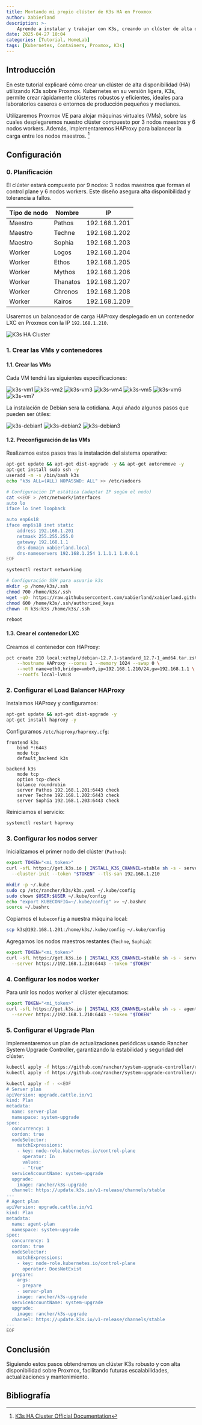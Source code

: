 ```yaml
---
title: Montando mi propio clúster de K3s HA en Proxmox
author: Xabierland
description: >-
    Aprende a instalar y trabajar con K3s, creando un clúster de alta disponibilidad sobre máquinas virtuales en Proxmox.
date: 2025-04-27 10:04
categories: [Tutorial, HomeLab]
tags: [Kubernetes, Containers, Proxmox, K3s]
---
```


## Introducción

En este tutorial explicaré cómo crear un clúster de alta disponibilidad (HA) utilizando K3s sobre Proxmox. Kubernetes en su versión ligera, K3s, permite crear rápidamente clústeres robustos y eficientes, ideales para laboratorios caseros o entornos de producción pequeños y medianos.

Utilizaremos Proxmox VE para alojar máquinas virtuales (VMs), sobre las cuales desplegaremos nuestro clúster compuesto por 3 nodos maestros y 6 nodos workers. Además, implementaremos HAProxy para balancear la carga entre los nodos maestros. [^1]

## Configuración

### 0. Planificación

El clúster estará compuesto por 9 nodos: 3 nodos maestros que forman el control plane y 6 nodos workers. Este diseño asegura alta disponibilidad y tolerancia a fallos.

| Tipo de nodo | Nombre   | IP            |
| ------------ | -------- | ------------- |
| Maestro      | Pathos   | 192.168.1.201 |
| Maestro      | Techne   | 192.168.1.202 |
| Maestro      | Sophia   | 192.168.1.203 |
| Worker       | Logos    | 192.168.1.204 |
| Worker       | Ethos    | 192.168.1.205 |
| Worker       | Mythos   | 192.168.1.206 |
| Worker       | Thanatos | 192.168.1.207 |
| Worker       | Chronos  | 192.168.1.208 |
| Worker       | Kairos   | 192.168.1.209 |

Usaremos un balanceador de carga HAProxy desplegado en un contenedor LXC en Proxmox con la IP `192.168.1.210`.

![K3s HA Cluster](/assets/img/posts/k3s-ha-cluster.png)

### 1. Crear las VMs y contenedores

#### 1.1. Crear las VMs

Cada VM tendrá las siguientes especificaciones:

![k3s-vm1](/assets/img/posts/k3s-vm1.png)
![k3s-vm2](/assets/img/posts/k3s-vm2.png)
![k3s-vm3](/assets/img/posts/k3s-vm3.png)
![k3s-vm4](/assets/img/posts/k3s-vm4.png)
![k3s-vm5](/assets/img/posts/k3s-vm5.png)
![k3s-vm6](/assets/img/posts/k3s-vm6.png)
![k3s-vm7](/assets/img/posts/k3s-vm7.png)

La instalación de Debian sera la cotidiana. Aquí añado algunos pasos que pueden ser útiles:

![k3s-debian1](/assets/img/posts/k3s-debian1.png)
![k3s-debian2](/assets/img/posts/k3s-debian2.png)
![k3s-debian3](/assets/img/posts/k3s-debian3.png)

#### 1.2. Preconfiguración de las VMs

Realizamos estos pasos tras la instalación del sistema operativo:

```bash
apt-get update && apt-get dist-upgrade -y && apt-get autoremove -y
apt-get install sudo ssh -y
useradd -m -s /bin/bash k3s
echo "k3s ALL=(ALL) NOPASSWD: ALL" >> /etc/sudoers

# Configuración IP estática (adaptar IP según el nodo)
cat <<EOF > /etc/network/interfaces
auto lo
iface lo inet loopback

auto enp6s18
iface enp6s18 inet static
    address 192.168.1.201
    netmask 255.255.255.0
    gateway 192.168.1.1
    dns-domain xabierland.local
    dns-nameservers 192.168.1.254 1.1.1.1 1.0.0.1
EOF

systemctl restart networking

# Configuración SSH para usuario k3s
mkdir -p /home/k3s/.ssh
chmod 700 /home/k3s/.ssh
wget -qO- https://raw.githubusercontent.com/xabierland/xabierland.github.io/main/assets/keys/xabierland.pub >> /home/k3s/.ssh/authorized_keys
chmod 600 /home/k3s/.ssh/authorized_keys
chown -R k3s:k3s /home/k3s/.ssh

reboot
```

#### 1.3. Crear el contenedor LXC

Creamos el contenedor con HAProxy:

```bash
pct create 210 local:vztmpl/debian-12.7.1-standard_12.7-1_amd64.tar.zst \
    --hostname HAProxy --cores 1 --memory 1024 --swap 0 \
    --net0 name=eth0,bridge=vmbr0,ip=192.168.1.210/24,gw=192.168.1.1 \
    --rootfs local-lvm:8
```

### 2. Configurar el Load Balancer HAProxy

Instalamos HAProxy y configuramos:

```bash
apt-get update && apt-get dist-upgrade -y
apt-get install haproxy -y
```

Configuramos `/etc/haproxy/haproxy.cfg`:

```haproxy
frontend k3s
    bind *:6443
    mode tcp
    default_backend k3s

backend k3s
    mode tcp
    option tcp-check
    balance roundrobin
    server Pathos 192.168.1.201:6443 check
    server Techne 192.168.1.202:6443 check
    server Sophia 192.168.1.203:6443 check
```

Reiniciamos el servicio:

```bash
systemctl restart haproxy
```

### 3. Configurar los nodos server

Inicializamos el primer nodo del clúster (`Pathos`):

```bash
export TOKEN="<mi_token>"
curl -sfL https://get.k3s.io | INSTALL_K3S_CHANNEL=stable sh -s - server \
  --cluster-init --token "$TOKEN" --tls-san 192.168.1.210

mkdir -p ~/.kube
sudo cp /etc/rancher/k3s/k3s.yaml ~/.kube/config
sudo chown $USER:$USER ~/.kube/config
echo "export KUBECONFIG=~/.kube/config" >> ~/.bashrc
source ~/.bashrc
```

Copiamos el `kubeconfig` a nuestra máquina local:

```bash
scp k3s@192.168.1.201:/home/k3s/.kube/config ~/.kube/config
```

Agregamos los nodos maestros restantes (`Techne`, `Sophia`):

```bash
export TOKEN="<mi_token>"
curl -sfL https://get.k3s.io | INSTALL_K3S_CHANNEL=stable sh -s - server \
  --server https://192.168.1.210:6443 --token "$TOKEN"
```

### 4. Configurar los nodos worker

Para unir los nodos worker al clúster ejecutamos:

```bash
export TOKEN="<mi_token>"
curl -sfL https://get.k3s.io | INSTALL_K3S_CHANNEL=stable sh -s - agent \
  --server https://192.168.1.210:6443 --token "$TOKEN"
```

### 5. Configurar el Upgrade Plan

Implementaremos un plan de actualizaciones periódicas usando Rancher System Upgrade Controller, garantizando la estabilidad y seguridad del clúster.

```bash
kubectl apply -f https://github.com/rancher/system-upgrade-controller/releases/latest/download/system-upgrade-controller.yaml
kubectl apply -f https://github.com/rancher/system-upgrade-controller/releases/latest/download/crd.yaml

kubectl apply -f - <<EOF
# Server plan
apiVersion: upgrade.cattle.io/v1
kind: Plan
metadata:
  name: server-plan
  namespace: system-upgrade
spec:
  concurrency: 1
  cordon: true
  nodeSelector:
    matchExpressions:
    - key: node-role.kubernetes.io/control-plane
      operator: In
      values:
      - "true"
  serviceAccountName: system-upgrade
  upgrade:
    image: rancher/k3s-upgrade
  channel: https://update.k3s.io/v1-release/channels/stable
---
# Agent plan
apiVersion: upgrade.cattle.io/v1
kind: Plan
metadata:
  name: agent-plan
  namespace: system-upgrade
spec:
  concurrency: 1
  cordon: true
  nodeSelector:
    matchExpressions:
    - key: node-role.kubernetes.io/control-plane
      operator: DoesNotExist
  prepare:
    args:
    - prepare
    - server-plan
    image: rancher/k3s-upgrade
  serviceAccountName: system-upgrade
  upgrade:
    image: rancher/k3s-upgrade
  channel: https://update.k3s.io/v1-release/channels/stable
---
EOF
```

## Conclusión

Siguiendo estos pasos obtendremos un clúster K3s robusto y con alta disponibilidad sobre Proxmox, facilitando futuras escalabilidades, actualizaciones y mantenimiento.

## Bibliografía

[^1]: [K3s HA Cluster Official Documentation](https://docs.k3s.io/blog/2025/03/10/simple-ha)
